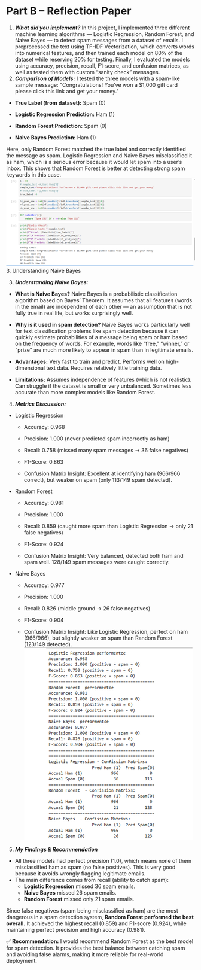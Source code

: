 # Part B – Reflection Paper

1. ***What did you implement?***
In this project, I implemented three different machine learning algorithms — Logistic Regression, Random Forest, and Naive Bayes — to detect spam messages from a dataset of emails. I preprocessed the text using TF-IDF Vectorization, which converts words into numerical features, and then trained each model on 80% of the dataset while reserving 20% for testing. Finally, I evaluated the models using accuracy, precision, recall, F1-score, and confusion matrices, as well as tested them with custom “sanity check” messages.
2. ***Comparison of Models:***
I tested the three models with a spam-like sample message:
"Congratulations! You’ve won a $1,000 gift card please click this link and get your money."

- **True Label (from dataset):** Spam (0)

- **Logistic Regression Prediction:** Ham (1)

- **Random Forest Prediction:** Spam (0)

- **Naive Bayes Prediction:** Ham (1)

Here, only Random Forest matched the true label and correctly identified the message as spam. Logistic Regression and Naive Bayes misclassified it as ham, which is a serious error because it would let spam into a user’s inbox. This shows that Random Forest is better at detecting strong spam keywords in this case.
![alt text](image.png)
3. Understanding Naive Bayes

3. ***Understanding Naive Bayes:***

- **What is Naive Bayes?**
Naive Bayes is a probabilistic classification algorithm based on Bayes’ Theorem. It assumes that all features (words in the email) are independent of each other — an assumption that is not fully true in real life, but works surprisingly well.

- **Why is it used in spam detection?**
Naive Bayes works particularly well for text classification problems like spam detection because it can quickly estimate probabilities of a message being spam or ham based on the frequency of words. For example, words like “free,” “winner,” or “prize” are much more likely to appear in spam than in legitimate emails.

- **Advantages:**
Very fast to train and predict.
Performs well on high-dimensional text data.
Requires relatively little training data.

- **Limitations:**
Assumes independence of features (which is not realistic).
Can struggle if the dataset is small or very unbalanced.
Sometimes less accurate than more complex models like Random Forest.

4. ***Metrics Discussion:***

- Logistic Regression
  - Accuracy: 0.968
  - Precision: 1.000 (never predicted spam incorrectly as ham)
  - Recall: 0.758 (missed many spam messages → 36 false negatives)
  - F1-Score: 0.863

  - Confusion Matrix Insight: Excellent at identifying ham (966/966 correct), but weaker on spam (only 113/149 spam detected).

- Random Forest

  - Accuracy: 0.981

  - Precision: 1.000

  - Recall: 0.859 (caught more spam than Logistic Regression → only 21 false negatives)

  - F1-Score: 0.924

  - Confusion Matrix Insight: Very balanced, detected both ham and spam well. 128/149 spam messages were caught correctly.

- Naive Bayes

  - Accuracy: 0.977

  - Precision: 1.000

  - Recall: 0.826 (middle ground → 26 false negatives)

  - F1-Score: 0.904

  - Confusion Matrix Insight: Like Logistic Regression, perfect on ham (966/966), but slightly weaker on spam than Random Forest (123/149 detected).
![alt text](image-1.png)

5. ***My Findings & Recommendation***

- All three models had perfect precision (1.0), which means none of them misclassified ham as spam (no false positives). This is very good because it avoids wrongly flagging legitimate emails.
- The main difference comes from recall (ability to catch spam):
  - **Logistic Regression** missed 36 spam emails.
  - **Naive Bayes** missed 26 spam emails.
  - **Random Forest** missed only 21 spam emails.

Since false negatives (spam being misclassified as ham) are the most dangerous in a spam detection system, **Random Forest performed the best overall.** It achieved the highest recall (0.859) and F1-score (0.924), while maintaining perfect precision and high accuracy (0.981).

✅ **Recommendation:** I would recommend Random Forest as the best model for spam detection. It provides the best balance between catching spam and avoiding false alarms, making it more reliable for real-world deployment.
